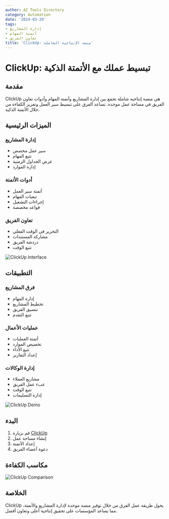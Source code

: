 ```yaml
---
author: AI Tools Directory
category: Automation
date: '2024-03-20'
tags:
- إدارة المشاريع
- أتمتة المهام
- تعاون الفريق
title: 'ClickUp: منصة الإنتاجية الشاملة'
---
```


# ClickUp: تبسيط عملك مع الأتمتة الذكية

## مقدمة

ClickUp هي منصة إنتاجية شاملة تجمع بين إدارة المشاريع وأتمتة المهام وأدوات تعاون الفريق في مساحة عمل موحدة. تساعد الفرق على تبسيط سير العمل وتعزيز الكفاءة من خلال الأتمتة الذكية.

## الميزات الرئيسية

### إدارة المشاريع
- سير عمل مخصص
- تتبع المهام
- عرض الجداول الزمنية
- إدارة الموارد

### أدوات الأتمتة
- أتمتة سير العمل
- تبعيات المهام
- إجراءات التشغيل
- قواعد مخصصة

### تعاون الفريق
- التحرير في الوقت الفعلي
- مشاركة المستندات
- دردشة الفريق
- تتبع الوقت

![ClickUp Interface](/imgs/clickup/interface.jpg)

## التطبيقات

### فرق المشاريع
- إدارة المهام
- تخطيط المشاريع
- تنسيق الفريق
- تتبع التقدم

### عمليات الأعمال
- أتمتة العمليات
- تخصيص الموارد
- تتبع الأداء
- إعداد التقارير

### إدارة الوكالات
- مشاريع العملاء
- عبء عمل الفريق
- تتبع الوقت
- إدارة التسليمات

![ClickUp Demo](/imgs/clickup/demo.jpg)

## البدء

1. قم بزيارة [ClickUp](https://clickup.com)
2. إنشاء مساحة عمل
3. إعداد الأتمتة
4. دعوة أعضاء الفريق

## مكاسب الكفاءة

![ClickUp Comparison](/imgs/clickup/comparison.jpg)

## الخلاصة

ClickUp يحول طريقة عمل الفرق من خلال توفير منصة موحدة لإدارة المشاريع والأتمتة، مما يساعد المؤسسات على تحقيق إنتاجية أعلى وتعاون أفضل.